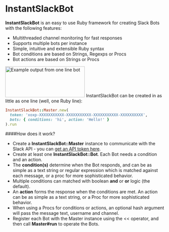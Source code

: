 # InstantSlackBot

**InstantSlackBot** is an easy to use Ruby framework for creating Slack Bots with the following features:
- Multithreaded channel monitoring for fast responses
- Supports multiple bots per instance
- Simple, intuitive and extensible Ruby syntax
- Bot conditions are based on Strings, Regexps or Procs
- Bot actions are based on Strings or Procs

<img src="https://raw.githubusercontent.com/robzr/instant-slack-bot/master/examples/pics/one_line_slack.png" 
  alt="Example output from one line bot" height=98 width=252>
InstantSlackBot can be created in as little as one line (well, one Ruby line):
```ruby
InstantSlackBot::Master.new(
  token: 'xoxp-XXXXXXXXXXX-XXXXXXXXXXX-XXXXXXXXXXX-XXXXXXXXXX', 
  bots: { conditions: 'hi', action: 'Hello!' }
).run
```

####How does it work?
* Create a **InstantSlackBot::Master** instance to communicate with the Slack API - you can 
[get an API token here](https://api.slack.com/docs/oauth-test-tokens).
* Create at least one **InstantSlackBot::Bot**. Each Bot needs a condition and an action.
* The **condition(s)** determine when the Bot responds, and can be as simple as a text string or 
  regular expression which is matched against each message, or a proc for more sophisticated behavior.
* Multiple conditions can matched with boolean **and** or **or** logic (the default).
* An **action** forms the response when the conditions are met. An action can be as simple as a text string, or a 
  Proc for more sophisticated behavior.
* When using a Procs for conditions or actions, an optional hash argument will pass the message text, username and channel.
* Register each Bot with the Master instance using the << operator, and then call **Master#run** to operate the Bots.
